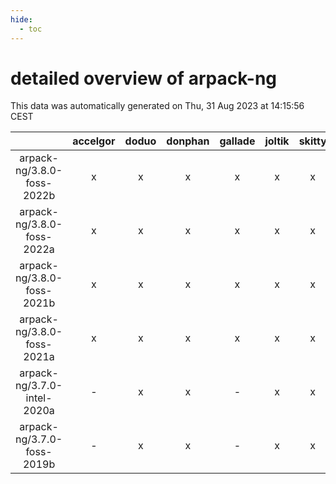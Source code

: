 ```yaml
---
hide:
  - toc
---
```


detailed overview of arpack-ng
==============================


This data was automatically generated on Thu, 31 Aug 2023 at 14:15:56 CEST  

| |accelgor|doduo|donphan|gallade|joltik|skitty|swalot|victini|
| :---: | :---: | :---: | :---: | :---: | :---: | :---: | :---: | :---: |
|arpack-ng/3.8.0-foss-2022b|x|x|x|x|x|x|x|x|
|arpack-ng/3.8.0-foss-2022a|x|x|x|x|x|x|x|x|
|arpack-ng/3.8.0-foss-2021b|x|x|x|x|x|x|x|x|
|arpack-ng/3.8.0-foss-2021a|x|x|x|x|x|x|x|x|
|arpack-ng/3.7.0-intel-2020a|-|x|x|-|x|x|x|x|
|arpack-ng/3.7.0-foss-2019b|-|x|x|-|x|x|-|x|
